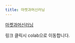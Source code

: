 ```yaml
---
title: 마켓과머신러닝
---
```


[마켓과머신러닝](https://colab.research.google.com/drive/1Ix8fmsiAX3cxK47GqZi7HJUv_TfAkxUB?usp=sharing)

링크 클릭시 colab으로 이동합니다.
